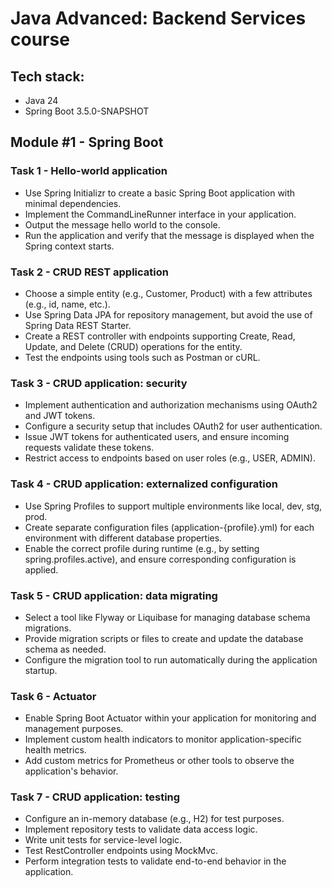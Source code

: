 # Java Advanced: Backend Services course

## Tech stack:
* Java 24
* Spring Boot 3.5.0-SNAPSHOT

## Module #1 - Spring Boot

### Task 1 - Hello-world application
* Use Spring Initializr to create a basic Spring Boot application with minimal dependencies.
* Implement the CommandLineRunner interface in your application.
* Output the message hello world to the console.
* Run the application and verify that the message is displayed when the Spring context starts.

### Task 2 - CRUD REST application
* Choose a simple entity (e.g., Customer, Product) with a few attributes (e.g., id, name, etc.).
* Use Spring Data JPA for repository management, but avoid the use of Spring Data REST Starter.
* Create a REST controller with endpoints supporting Create, Read, Update, and Delete (CRUD) operations for the entity.
* Test the endpoints using tools such as Postman or cURL.

### Task 3 - CRUD application: security
* Implement authentication and authorization mechanisms using OAuth2 and JWT tokens.
* Configure a security setup that includes OAuth2 for user authentication.
* Issue JWT tokens for authenticated users, and ensure incoming requests validate these tokens.
* Restrict access to endpoints based on user roles (e.g., USER, ADMIN).

### Task 4 - CRUD application: externalized configuration
* Use Spring Profiles to support multiple environments like local, dev, stg, prod.
* Create separate configuration files (application-{profile}.yml) for each environment with different database properties.
* Enable the correct profile during runtime (e.g., by setting spring.profiles.active), and ensure corresponding configuration is applied.

### Task 5 - CRUD application: data migrating
* Select a tool like Flyway or Liquibase for managing database schema migrations.
* Provide migration scripts or files to create and update the database schema as needed.
* Configure the migration tool to run automatically during the application startup.

### Task 6 - Actuator
* Enable Spring Boot Actuator within your application for monitoring and management purposes.
* Implement custom health indicators to monitor application-specific health metrics.
* Add custom metrics for Prometheus or other tools to observe the application's behavior.

### Task 7 - CRUD application: testing
* Configure an in-memory database (e.g., H2) for test purposes.
* Implement repository tests to validate data access logic.
* Write unit tests for service-level logic.
* Test RestController endpoints using MockMvc.
* Perform integration tests to validate end-to-end behavior in the application.
